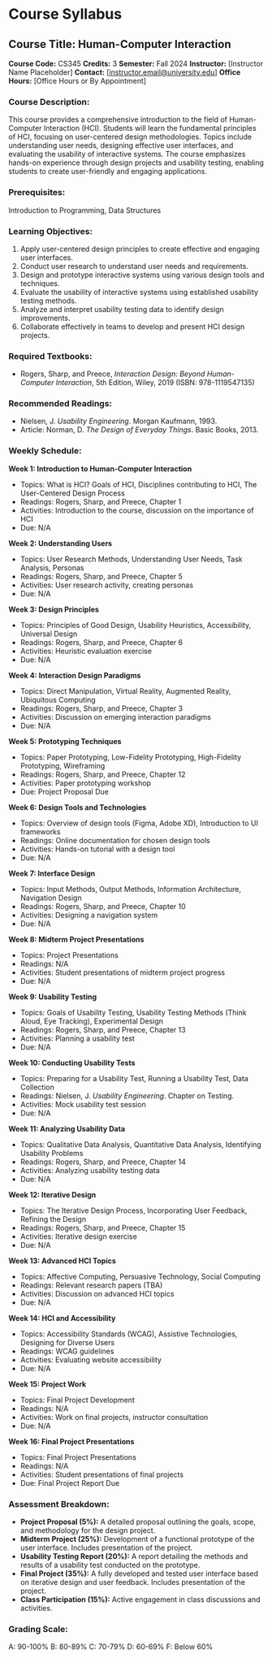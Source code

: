 # Course Syllabus
## Course Title: Human-Computer Interaction
**Course Code:** CS345
**Credits:** 3
**Semester:** Fall 2024
**Instructor:** [Instructor Name Placeholder]
**Contact:** [instructor.email@university.edu]
**Office Hours:** [Office Hours or By Appointment]

### Course Description:
This course provides a comprehensive introduction to the field of Human-Computer Interaction (HCI). Students will learn the fundamental principles of HCI, focusing on user-centered design methodologies. Topics include understanding user needs, designing effective user interfaces, and evaluating the usability of interactive systems. The course emphasizes hands-on experience through design projects and usability testing, enabling students to create user-friendly and engaging applications.

### Prerequisites:
Introduction to Programming, Data Structures

### Learning Objectives:
1.  Apply user-centered design principles to create effective and engaging user interfaces.
2.  Conduct user research to understand user needs and requirements.
3.  Design and prototype interactive systems using various design tools and techniques.
4.  Evaluate the usability of interactive systems using established usability testing methods.
5.  Analyze and interpret usability testing data to identify design improvements.
6.  Collaborate effectively in teams to develop and present HCI design projects.

### Required Textbooks:
-  Rogers, Sharp, and Preece, *Interaction Design: Beyond Human-Computer Interaction*, 5th Edition, Wiley, 2019 (ISBN: 978-1119547135)

### Recommended Readings:
- Nielsen, J. *Usability Engineering*. Morgan Kaufmann, 1993.
- Article: Norman, D. *The Design of Everyday Things*. Basic Books, 2013.

### Weekly Schedule:
**Week 1: Introduction to Human-Computer Interaction**
- Topics: What is HCI? Goals of HCI, Disciplines contributing to HCI, The User-Centered Design Process
- Readings: Rogers, Sharp, and Preece, Chapter 1
- Activities: Introduction to the course, discussion on the importance of HCI
- Due: N/A

**Week 2: Understanding Users**
- Topics: User Research Methods, Understanding User Needs, Task Analysis, Personas
- Readings: Rogers, Sharp, and Preece, Chapter 5
- Activities: User research activity, creating personas
- Due: N/A

**Week 3: Design Principles**
- Topics: Principles of Good Design, Usability Heuristics, Accessibility, Universal Design
- Readings: Rogers, Sharp, and Preece, Chapter 6
- Activities: Heuristic evaluation exercise
- Due: N/A

**Week 4: Interaction Design Paradigms**
- Topics: Direct Manipulation, Virtual Reality, Augmented Reality, Ubiquitous Computing
- Readings: Rogers, Sharp, and Preece, Chapter 3
- Activities: Discussion on emerging interaction paradigms
- Due: N/A

**Week 5: Prototyping Techniques**
- Topics: Paper Prototyping, Low-Fidelity Prototyping, High-Fidelity Prototyping, Wireframing
- Readings: Rogers, Sharp, and Preece, Chapter 12
- Activities: Paper prototyping workshop
- Due: Project Proposal Due

**Week 6: Design Tools and Technologies**
- Topics: Overview of design tools (Figma, Adobe XD), Introduction to UI frameworks
- Readings: Online documentation for chosen design tools
- Activities: Hands-on tutorial with a design tool
- Due: N/A

**Week 7: Interface Design**
- Topics: Input Methods, Output Methods, Information Architecture, Navigation Design
- Readings: Rogers, Sharp, and Preece, Chapter 10
- Activities: Designing a navigation system
- Due: N/A

**Week 8: Midterm Project Presentations**
- Topics: Project Presentations
- Readings: N/A
- Activities: Student presentations of midterm project progress
- Due: N/A

**Week 9: Usability Testing**
- Topics: Goals of Usability Testing, Usability Testing Methods (Think Aloud, Eye Tracking), Experimental Design
- Readings: Rogers, Sharp, and Preece, Chapter 13
- Activities: Planning a usability test
- Due: N/A

**Week 10: Conducting Usability Tests**
- Topics: Preparing for a Usability Test, Running a Usability Test, Data Collection
- Readings: Nielsen, J. *Usability Engineering*. Chapter on Testing.
- Activities: Mock usability test session
- Due: N/A

**Week 11: Analyzing Usability Data**
- Topics: Qualitative Data Analysis, Quantitative Data Analysis, Identifying Usability Problems
- Readings: Rogers, Sharp, and Preece, Chapter 14
- Activities: Analyzing usability testing data
- Due: N/A

**Week 12: Iterative Design**
- Topics: The Iterative Design Process, Incorporating User Feedback, Refining the Design
- Readings: Rogers, Sharp, and Preece, Chapter 15
- Activities: Iterative design exercise
- Due: N/A

**Week 13: Advanced HCI Topics**
- Topics: Affective Computing, Persuasive Technology, Social Computing
- Readings: Relevant research papers (TBA)
- Activities: Discussion on advanced HCI topics
- Due: N/A

**Week 14: HCI and Accessibility**
- Topics: Accessibility Standards (WCAG), Assistive Technologies, Designing for Diverse Users
- Readings: WCAG guidelines
- Activities: Evaluating website accessibility
- Due: N/A

**Week 15: Project Work**
- Topics: Final Project Development
- Readings: N/A
- Activities: Work on final projects, instructor consultation
- Due: N/A

**Week 16: Final Project Presentations**
- Topics: Final Project Presentations
- Readings: N/A
- Activities: Student presentations of final projects
- Due: Final Project Report Due

### Assessment Breakdown:
*   **Project Proposal (5%):** A detailed proposal outlining the goals, scope, and methodology for the design project.
*   **Midterm Project (25%):** Development of a functional prototype of the user interface. Includes presentation of the project.
*   **Usability Testing Report (20%):** A report detailing the methods and results of a usability test conducted on the prototype.
*   **Final Project (35%):** A fully developed and tested user interface based on iterative design and user feedback. Includes presentation of the project.
*   **Class Participation (15%):** Active engagement in class discussions and activities.

### Grading Scale:
A: 90-100%
B: 80-89%
C: 70-79%
D: 60-69%
F: Below 60%